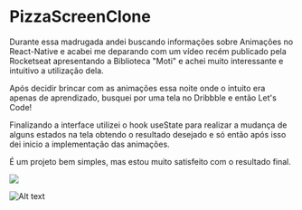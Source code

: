 # PizzaScreenClone

Durante essa madrugada andei buscando informações sobre Animações no React-Native e acabei me deparando com um vídeo recém publicado pela Rocketseat apresentando a Biblioteca "Moti" e achei muito interessante e intuitivo a utilização dela.

Após decidir brincar com as animações essa noite onde o intuito era apenas de aprendizado, busquei por uma tela no Dribbble e então Let's Code!

Finalizando a interface utilizei o hook useState para realizar a mudança de alguns estados na tela obtendo o resultado desejado e só então após isso dei inicio a implementação das animações.

É um projeto bem simples, mas estou muito satisfeito com o resultado final.

<img src="https://i.ibb.co/rQGrmXT/Pizza-Clone-Screen-Preview.png"/> 

![Alt text](https://i.ibb.co/jD0cqtx/Pizza-Animation-Preview.gif)


